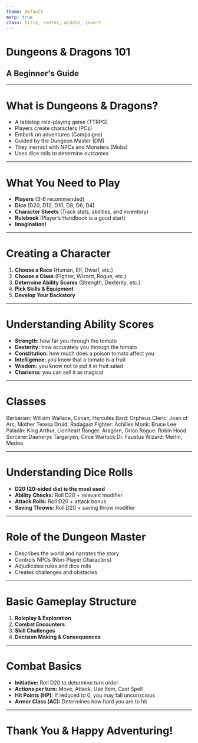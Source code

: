 ```yaml
---
theme: default
marp: true
class: title, center, middle, invert
---
```


# Dungeons & Dragons 101
## A Beginner's Guide

---

# What is Dungeons & Dragons?
- A tabletop role-playing game (TTRPG)
- Players create characters (PCs)
- Embark on adventures (Campaigns)
- Guided by the Dungeon Master (DM)
- They inerract with NPCs and Monsters (Mobs)
- Uses dice rolls to determine outcomes

---

# What You Need to Play
- **Players** (3-6 recommended)
- **Dice** (D20, D12, D10, D8, D6, D4)
- **Character Sheets** (Track stats, abilities, and inventory)
- **Rulebook** (Player’s Handbook is a good start)
- **Imagination!**

---

# Creating a Character
1. **Choose a Race** (Human, Elf, Dwarf, etc.)
2. **Choose a Class** (Fighter, Wizard, Rogue, etc.)
3. **Determine Ability Scores** (Strength, Dexterity, etc.)
4. **Pick Skills & Equipment**
5. **Develop Your Backstory**

---

# Understanding Ability Scores
- **Strength:** how far you through the tomato
- **Dexterity:** how accurately you through the tomato
- **Constitution:** how much does a poison tomato affect you
- **Intelligence:** you know that a tomato is a fruit
- **Wisdom:** you know not to put it in fruit salad
- **Charisma:** you can sell it as magical

---

# Classes
Barbarian: William Wallace, Conan, Hercules
Bard: 	Orpheus
Cleric:	Joan of Arc, Mother Teresa
Druid:	Radagast
Fighter:	Achilles
Monk:	Bruce Lee
Paladin:	King Arthur, Lionheart
Ranger:	Aragorn, Orion 
Rogue:	Robin Hood
Sorcerer:Daenerys Targaryen, Circe
Warlock:Dr. Faustus
Wizard:	Merlin, Medea

---

# Understanding Dice Rolls
- **D20 (20-sided die) is the most used**
- **Ability Checks:** Roll D20 + relevant modifier
- **Attack Rolls:** Roll D20 + attack bonus
- **Saving Throws:** Roll D20 + saving throw modifier

---

# Role of the Dungeon Master
- Describes the world and narrates the story
- Controls NPCs (Non-Player Characters)
- Adjudicates rules and dice rolls
- Creates challenges and obstacles

---

# Basic Gameplay Structure
1. **Roleplay & Exploration**
2. **Combat Encounters**
3. **Skill Challenges**
4. **Decision Making & Consequences**

---

# Combat Basics
- **Initiative:** Roll D20 to determine turn order
- **Actions per turn:** Move, Attack, Use Item, Cast Spell
- **Hit Points (HP):** If reduced to 0, you may fall unconscious
- **Armor Class (AC):** Determines how hard you are to hit

---

# Thank You & Happy Adventuring!

